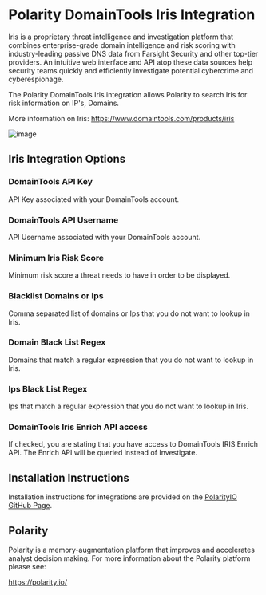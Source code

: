 # Polarity DomainTools Iris Integration

Iris is a proprietary threat intelligence and investigation platform that combines enterprise-grade domain intelligence and risk scoring with industry-leading passive DNS data from Farsight Security and other top-tier providers. An intuitive web interface and API atop these data sources help security teams quickly and efficiently investigate potential cybercrime and cyberespionage.

The Polarity DomainTools Iris integration allows Polarity to search Iris for risk information on IP's, Domains.

More information on Iris:
https://www.domaintools.com/products/iris

![image](https://user-images.githubusercontent.com/22529325/52648974-6df14f00-2eb5-11e9-8dd0-990247ae971d.png)

## Iris Integration Options

### DomainTools API Key

API Key associated with your DomainTools account.

### DomainTools API Username

API Username associated with your DomainTools account.

### Minimum Iris Risk Score

Minimum risk score a threat needs to have in order to be displayed.

### Blacklist Domains or Ips
Comma separated list of domains or Ips that you do not want to lookup in Iris.

### Domain Black List Regex
Domains that match a regular expression that you do not want to lookup in Iris.

### Ips Black List Regex
Ips that match a regular expression that you do not want to lookup in Iris.

### DomainTools Iris Enrich API access

If checked, you are stating that you have access to DomainTools IRIS Enrich API. The Enrich API will be queried instead of Investigate.

## Installation Instructions

Installation instructions for integrations are provided on the [PolarityIO GitHub Page](https://polarityio.github.io/).

## Polarity

Polarity is a memory-augmentation platform that improves and accelerates analyst decision making.  For more information about the Polarity platform please see:

https://polarity.io/
